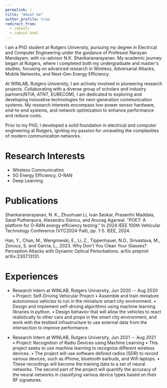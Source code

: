 ```yaml
---
permalink: /
title: "About me"
author_profile: true
redirect_from: 
  - /about/
  - /about.html
---
```


I am a PhD student at Rutgers University, pursuing my degree in Electrical and Computer Engineering under the guidance of Professor Narayan Mandayam, with co-advisor N.K. Shankaranarayanan. My academic journey began at Rutgers, where I completed both my undergraduate and master's studies, focusing on advanced research in Wireless, Adversarial Attacks, Mobile Networks, and Next-Gen Energy Efficiency.

At WINLAB, Rutgers University, I am actively involved in pioneering research projects. Collaborating with a diverse group of scholars and industry partners(NTIA, ATNT, EURECOM), I am dedicated to exploring and developing innovative technologies for next-generation communication systems. My research interests encompass low-power sensor hardware, end-to-end systems, and network optimization to enhance performance and reduce costs.

Prior to my PhD, I developed a solid foundation in electrical and computer engineering at Rutgers, igniting my passion for unraveling the complexities of modern communication networks.

Research Interests
======
- Wireless Communication
- 5G Energy Efficiency, O-RAN
- Deep Learning

Publications
======
Shankaranarayanan, N. K., Zhuohuan Li, Ivan Seskar, Prasanthi Maddala, Sarat Puthenpura, Alexandru Stancu, and Anurag Agarwal. "POET: A platform for O-RAN energy efficiency testing." In 2024 IEEE 100th Vehicular Technology Conference (VTC2024-Fall), pp. 1-5. IEEE, 2024.

Han, Y., Chan, M., Wengrowski, E., Li, Z., Tippenhauer, N.O., Srivastava, M., Zonouz, S. and Garcia, L., 2023. Why Don't You Clean Your Glasses? Perception Attacks with Dynamic Optical Perturbations. arXiv preprint arXiv:2307.13131.

Experiences
======
- Research Intern at WINLAB, Rutgers University, Jun 2020 -- Aug 2020 <br>
• Project: Self-Driving Vehicular Project
• Assemble and train miniature autonomous vehicles to run in the miniature smart city environment.
• Design and implement self-driving algorithms using machine learning libraries in python. 
• Design behavior that will allow the vehicles to react realistically to other cars and props in the smart city environment, and work with the testbed infrastructure to use external data from the intersection to improve performance.

- Research Intern at WINLAB, Rutgers University, Jun 2021 -- Aug 2021 <br>
• Project: Recognition of Radio Devices using Machine Learning
• This project seeks to use machine learning to recognize different wireless devices. 
• The project will use software defined radios (SDR) to record various devices, such as iPhone, bluetooth earbuds, and Wifi laptops. 
• These recordings will become the training data to a set of neural networks. The second part of the project will quantify the accuracy of the neural networks in classifying various device types based on their RF signatures.

